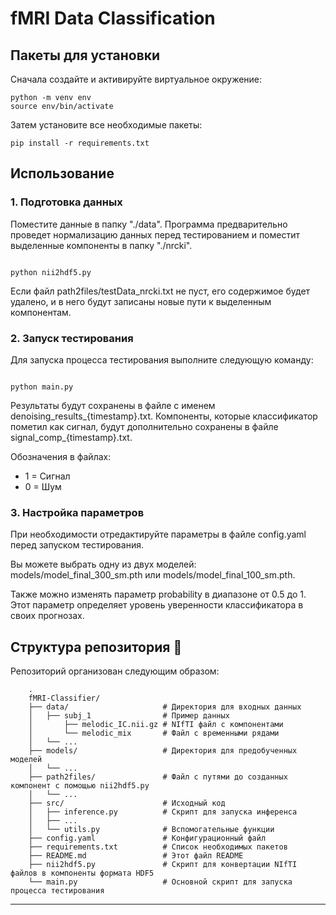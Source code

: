 # fMRI Data Classification

## Пакеты для установки

Сначала создайте и активируйте виртуальное окружение:

```
python -m venv env
source env/bin/activate
```
Затем установите все необходимые пакеты:
```
pip install -r requirements.txt
```
## Использование

### 1. Подготовка данных

Поместите данные в папку "./data".
Программа предварительно проведет нормализацию данных перед тестированием и поместит выделенные компоненты в папку "./nrcki".

```

python nii2hdf5.py

```
Если файл path2files/testData_nrcki.txt не пуст, его содержимое будет удалено, и в него будут записаны новые пути к выделенным компонентам.

### 2. Запуск тестирования
Для запуска процесса тестирования выполните следующую команду:
```

python main.py

```
Результаты будут сохранены в файле с именем denoising_results_{timestamp}.txt. Компоненты, которые классификатор пометил как сигнал, будут дополнительно сохранены в файле signal_comp_{timestamp}.txt.

Обозначения в файлах:

* 1 = Сигнал
* 0 = Шум

### 3. Настройка параметров

При необходимости отредактируйте параметры в файле config.yaml перед запуском тестирования.

Вы можете выбрать одну из двух моделей: models/model_final_300_sm.pth или models/model_final_100_sm.pth.

Также можно изменять параметр probability в диапазоне от 0.5 до 1. Этот параметр определяет уровень уверенности классификатора в своих прогнозах.


## Структура репозитория 📁
Репозиторий организован следующим образом:
```
    .
    fMRI-Classifier/
    ├── data/                     # Директория для входных данных
    │   ├── subj_1                # Пример данных 
    │       ├── melodic_IC.nii.gz # NIfTI файл с компонентами
    │       └── melodic_mix       # Файл с временными рядами
    │   └── ...
    ├── models/                   # Директория для предобученных моделей
    │   └── ...
    ├── path2files/               # Файл с путями до созданных компонент с помощью nii2hdf5.py
    │   └── ... 
    ├── src/                      # Исходный код
    │   ├── inference.py          # Скрипт для запуска инференса
    │   ├── ...         
    │   └── utils.py              # Вспомогательные функции
    ├── config.yaml               # Конфигурационный файл
    ├── requirements.txt          # Список необходимых пакетов
    ├── README.md                 # Этот файл README
    ├── nii2hdf5.py               # Скрипт для конвертации NIfTI файлов в компоненты формата HDF5
    └── main.py                   # Основной скрипт для запуска процесса тестирования
```
---
